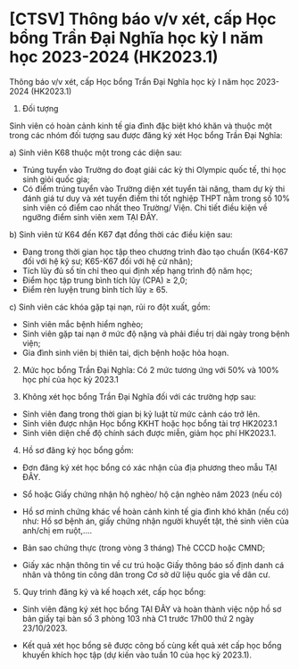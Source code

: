# [CTSV] Thông báo v/v xét, cấp Học bổng Trần Đại Nghĩa học kỳ I năm học 2023-2024 (HK2023.1)

Thông báo v/v xét, cấp Học bổng Trần Đại Nghĩa học kỳ I năm học 2023-2024 (HK2023.1)
1. Đối tượng 

Sinh viên có hoàn cảnh kinh tế gia đình đặc biệt khó khăn và thuộc một trong các nhóm đối tượng sau được đăng ký xét Học bổng Trần Đại Nghĩa:

a) Sinh viên K68 thuộc một trong các diện sau:
- Trúng tuyển vào Trường do đoạt giải các kỳ thi Olympic quốc tế, thi học sinh giỏi quốc gia;
- Có điểm trúng tuyển vào Trường diện xét tuyển tài năng, tham dự kỳ thi đánh giá tư duy và xét tuyển điểm thi tốt nghiệp THPT nằm trong số 10% sinh viên có điểm cao nhất theo Trường/ Viện. Chi tiết điều kiện về ngưỡng điểm sinh viên xem TẠI ĐÂY.

b) Sinh viên từ K64 đến K67 đạt đồng thời các điều kiện sau:
- Đang trong thời gian học tập theo chương trình đào tạo chuẩn (K64-K67 đối với hệ kỹ sư; K65-K67 đối với hệ cử nhân);
- Tích lũy đủ số tín chỉ theo qui định xếp hạng trình độ năm học;
- Điểm học tập trung bình tích lũy (CPA) ≥ 2,0;
- Điểm rèn luyện trung bình tích lũy ≥ 65.

c) Sinh viên các khóa gặp tại nạn, rủi ro đột xuất, gồm:
- Sinh viên mắc bệnh hiểm nghèo;
- Sinh viên gặp tai nạn ở mức độ nặng và phải điều trị dài ngày trong bệnh viện;
- Gia đình sinh viên bị thiên tai, dịch bệnh hoặc hỏa hoạn.

2. Mức học bổng Trần Đại Nghĩa: Có 2 mức tương ứng với 50% và 100% học phí của học kỳ 2023.1

3. Không xét học bổng Trần Đại Nghĩa đối với các trường hợp sau:
- Sinh viên đang trong thời gian bị kỷ luật từ mức cảnh cáo trở lên.
- Sinh viên được nhận Học bổng KKHT hoặc học bổng tài trợ HK2023.1
- Sinh viên diện chế độ chính sách được miễn, giảm học phí HK2023.1.

4. Hồ sơ đăng ký học bổng gồm:

+ Đơn đăng ký xét học bổng có xác nhận của địa phương theo mẫu TẠI ĐÂY.

+ Sổ hoặc Giấy chứng nhận hộ nghèo/ hộ cận nghèo năm 2023 (nếu có)

+ Hồ sơ minh chứng khác về hoàn cảnh kinh tế gia đình khó khăn (nếu có) như: Hồ sơ bệnh án, giấy chứng nhận người khuyết tật, thẻ sinh viên của anh/chị em ruột,....

+ Bản sao chứng thực (trong vòng 3 tháng) Thẻ CCCD hoặc CMND;

+ Giấy xác nhận thông tin về cư trú hoặc Giấy thông báo số định danh cá nhân và thông tin công dân trong Cơ sở dữ liệu quốc gia về dân cư.

5. Quy trình đăng ký và kế hoạch xét, cấp học bổng:

+ Sinh viên đăng ký xét học bổng TẠI ĐÂY và hoàn thành việc nộp hồ sơ bản giấy tại bàn số 3 phòng 103 nhà C1 trước 17h00 thứ 2 ngày 23/10/2023.

+ Kết quả xét học bổng sẽ được công bố cùng kết quả xét cấp học bổng khuyến khích học tập (dự kiến vào tuần 10 của học kỳ 2023.1).